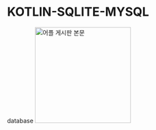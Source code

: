 
# KOTLIN-SQLITE-MYSQL
database
<img width="224" alt="어플 게시판 본문" src="https://user-images.githubusercontent.com/86187456/127117807-a9d3c17d-abe7-410a-ba3b-a62f7fff9348.png">
